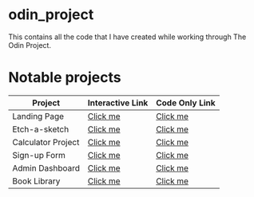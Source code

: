 # odin_project
This contains all the code that I have created while working through The Odin Project. 

# Notable projects
| Project | Interactive Link | Code Only Link|
| --------|-----------|---- |
|Landing Page |<a href="https://hewittaj.github.io/odin-landing-page-project/">Click me</a>|<a href="https://github.com/hewittaj/odin-landing-page-project">Click me</a>|
|Etch-a-sketch|<a href="https://hewittaj.github.io/etch-a-sketch/">Click me</a>|<a href="https://github.com/hewittaj/etch-a-sketch">Click me</a>|
|Calculator Project|<a href="https://hewittaj.github.io/calculator/">Click me</a>|<a href="https://github.com/hewittaj/calculator">Click me</a>|
|Sign-up Form|<a href="https://hewittaj.github.io/signup-form/">Click me</a>|<a href="https://github.com/hewittaj/signup-form">Click me</a>|
|Admin Dashboard|<a href="https://hewittaj.github.io/admin-dashboard/">Click me</a>|<a href="https://github.com/hewittaj/admin-dashboard">Click me</a>
|Book Library|<a href="https://hewittaj.github.io/library/">Click me</a>|<a href="https://github.com/hewittaj/library">Click me</a>|
